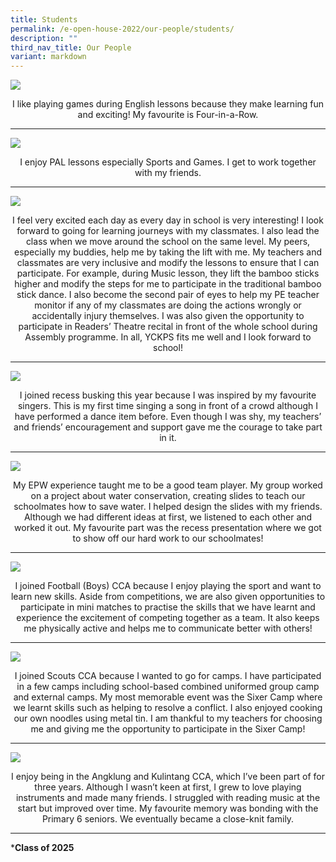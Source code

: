 ```yaml
---
title: Students
permalink: /e-open-house-2022/our-people/students/
description: ""
third_nav_title: Our People
variant: markdown
---
```

![](/images/1_Zach_Goh.png)

<p style="text-align:center;"> I like playing games during English lessons because they make learning fun and exciting! My favourite is Four-in-a-Row.</p>

---

![](/images/2_Adreena.png)

<p style="text-align:center;"> I enjoy PAL lessons especially Sports and Games. I get to work together with my friends.</p>

---

![](/images/3_Eston_Teo.png)

<p style="text-align:center;"> I feel very excited each day as every day in school is very interesting! I look forward to going for learning journeys with my classmates. I also lead the class when we move around the school on the same level. My peers, especially my buddies, help me by taking the lift with me. My teachers and classmates are very inclusive and modify the lessons to ensure that I can participate. For example, during Music lesson, they lift the bamboo sticks higher and modify the steps for me to participate in the traditional bamboo stick dance. I also become the second pair of eyes to help my PE teacher monitor if any of my classmates are doing the actions wrongly or accidentally injury themselves. I was also given the opportunity to participate in Readers’ Theatre recital in front of the whole school during Assembly programme. In all, YCKPS fits me well and I look forward to school! </p>

---

![](/images/4_Aqisha.png)

<p style="text-align:center;">I joined recess busking this year because I was inspired by my favourite singers. This is my first time singing a song in front of a crowd although I have performed a dance item before. Even though I was shy, my teachers’ and friends’ encouragement and support gave me the courage to take part in it.</p>

---

![](/images/5_Qian_Le.png)

<p style="text-align:center;">My EPW experience taught me to be a good team player. My group worked on a project about water conservation, creating slides to teach our schoolmates how to save water. I helped design the slides with my friends. Although we had different ideas at first, we listened to each other and worked it out. My favourite part was the recess presentation where we got to show off our hard work to our schoolmates!</p>

---

![](/images/6_Aahil.png)

<p style="text-align:center;">I joined Football (Boys) CCA because I enjoy playing the sport and want to learn new skills. Aside from competitions, we are also given opportunities to participate in mini matches to practise the skills that we have learnt and experience the excitement of competing together as a team. It also keeps me physically active and helps me to communicate better with others!</p>

---

![](/images/7_Kingsley.png)

<p style="text-align:center;">I joined Scouts CCA because I wanted to go for camps. I have participated in a few camps including school-based combined uniformed group camp and external camps. My most memorable event was the Sixer Camp where we learnt skills such as helping to resolve a conflict. I also enjoyed cooking our own noodles using metal tin. I am thankful to my teachers for choosing me and giving me the opportunity to participate in the Sixer Camp!</p>

---

![](/images/8_Heizer.png)

<p style="text-align:center;">I enjoy being in the Angklung and Kulintang CCA, which I’ve been part of for three years. Although I wasn’t keen at first, I grew to love playing instruments and made many friends. I struggled with reading music at the start but improved over time. My favourite memory was bonding with the Primary 6 seniors. We eventually became a close-knit family.</p>

---
***Class of 2025**
